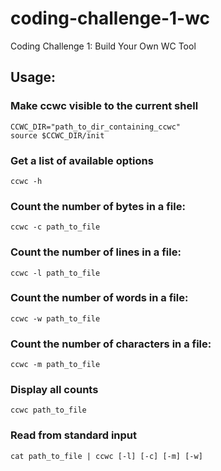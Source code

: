 # coding-challenge-1-wc
Coding Challenge 1: Build Your Own WC Tool  

## Usage:

### Make ccwc visible to the current shell

```
CCWC_DIR="path_to_dir_containing_ccwc"
source $CCWC_DIR/init
```

### Get a list of available options
`ccwc -h`

### Count the number of bytes in a file:
`ccwc -c path_to_file`

### Count the number of lines in a file:
`ccwc -l path_to_file`

### Count the number of words in a file:
`ccwc -w path_to_file`

### Count the number of characters in a file:
`ccwc -m path_to_file`

### Display all counts
`ccwc path_to_file`

### Read from standard input
`cat path_to_file | ccwc [-l] [-c] [-m] [-w]`